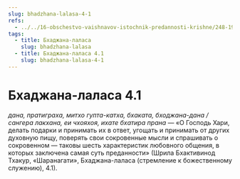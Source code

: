 ```yaml
---
slug: bhadzhana-lalasa-4-1
refs:
  - ../../16-obschestvo-vaishnavov-istochnik-predannosti-krishne/248-1982-05-12-b3-c1-sluzhenie-osnova-duhovnogo-obshheniya-i-vospevaniya-svyatogo-imeni.md
tags:
  - title: Бхаджана-лаласа
    slug: bhadzhana-lalasa
  - title: Бхаджана-лаласа 4.1
    slug: bhadzhana-lalasa-4-1
---
```


# Бхаджана-лаласа 4.1

*дана, пратиграха, митхо гупта-катха, бхаката, бходжана-дана / сангера лакхана, еи чхояхоя, ихате бхатира прана* — «О Господь Хари, делать подарки и принимать их в ответ, угощать и принимать от других духовную пищу, поверять свои сокровенные мысли и спрашивать о сокровенном — таковы шесть характеристик любовного общения, в которых заключена самая суть преданности» (Шрила Бхактивинод Тхакур, «Шаранагати», Бхаджана-лаласа (стремление к божественному служению), 4.1).
